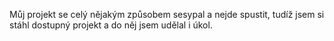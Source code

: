 Můj projekt se celý nějakým způsobem sesypal a nejde spustit, tudíž jsem si stáhl dostupný projekt a do něj jsem udělal i úkol.
